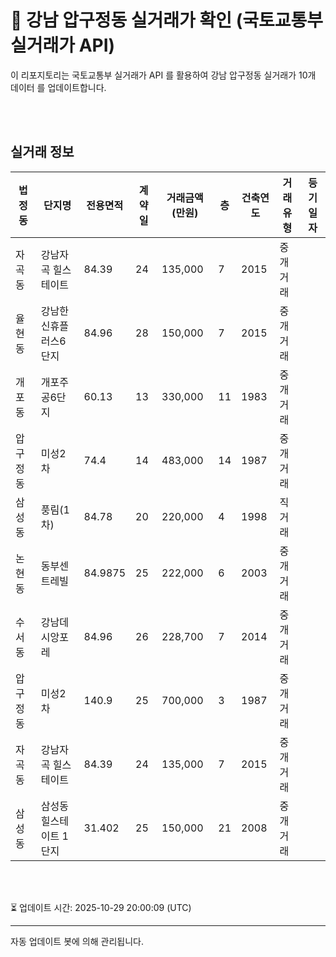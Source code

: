 
# 🚩 강남 압구정동 실거래가 확인 (국토교통부 실거래가 API)

이 리포지토리는 국토교통부 실거래가 API 를 활용하여 강남 압구정동 실거래가 10개 데이터 를 업데이트합니다.

<br>
<br>

## 실거래 정보
| 법정동 | 단지명 | 전용면적 | 계약일 | 거래금액(만원) | 층 | 건축연도 | 거래유형 | 등기일자 |
| --- | --- | --- | --- | --- | --- | --- | --- | --- |
| 자곡동 | 강남자곡 힐스테이트 | 84.39 | 24 | 135,000 | 7 | 2015 | 중개거래 |  |
| 율현동 | 강남한신휴플러스6단지 | 84.96 | 28 | 150,000 | 7 | 2015 | 중개거래 |  |
| 개포동 | 개포주공6단지 | 60.13 | 13 | 330,000 | 11 | 1983 | 중개거래 |  |
| 압구정동 | 미성2차 | 74.4 | 14 | 483,000 | 14 | 1987 | 중개거래 |  |
| 삼성동 | 풍림(1차) | 84.78 | 20 | 220,000 | 4 | 1998 | 직거래 |  |
| 논현동 | 동부센트레빌 | 84.9875 | 25 | 222,000 | 6 | 2003 | 중개거래 |  |
| 수서동 | 강남데시앙포레 | 84.96 | 26 | 228,700 | 7 | 2014 | 중개거래 |  |
| 압구정동 | 미성2차 | 140.9 | 25 | 700,000 | 3 | 1987 | 중개거래 |  |
| 자곡동 | 강남자곡 힐스테이트 | 84.39 | 24 | 135,000 | 7 | 2015 | 중개거래 |  |
| 삼성동 | 삼성동힐스테이트 1단지 | 31.402 | 25 | 150,000 | 21 | 2008 | 중개거래 |  |

<br>
<br>

⏳ 업데이트 시간: 2025-10-29 20:00:09 (UTC)

---
자동 업데이트 봇에 의해 관리됩니다.
    